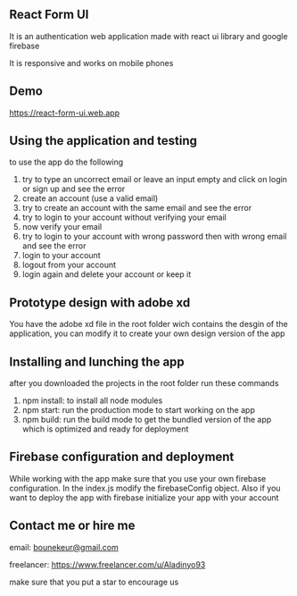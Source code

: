 ## React Form UI
 It is an authentication web application made with react ui library and google firebase
 
 It is responsive and works on mobile phones

## Demo
https://react-form-ui.web.app

## Using the application and testing
to use the app do the following

1. try to type an uncorrect email or leave an input empty and click on login or sign up and see the error
2. create an account (use a valid email)
3. try to create an account with the same email and see the error
4. try to login to your account without verifying your email
5. now verify your email
6. try to login to your account with wrong password then with wrong email and see the error
7. login to your account
8. logout from your account
9. login again and delete your account or keep it

## Prototype design with adobe xd
You have the adobe xd file in the root folder wich contains the desgin of the application, you can modify it to create your own design version of the app

## Installing and lunching the app
after you downloaded the projects in the root folder run these commands
1. npm install: to install all node modules
2. npm start: run the production mode to start working on the app
3. npm build: run the build mode to get the bundled version of the app which is optimized and ready for deployment

## Firebase configuration and deployment
While working with the app make sure that you use your own firebase configuration.
In the index.js modify the firebaseConfig object.
Also if you want to deploy the app with firebase initialize your app with your account

## Contact me or hire me
email: bounekeur@gmail.com

freelancer: https://www.freelancer.com/u/Aladinyo93

make sure that you put a star to encourage us
